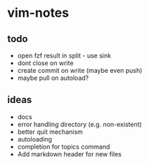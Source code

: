 # vim-notes
## todo
* open fzf result in split - use sink
* dont close on write
* create commit on write (maybe even push)
* maybe pull on autoload?

## ideas
* docs
* error handling directory (e.g. non-existent)
* better quit mechanism
* autoloading
* completion for topics command
* Add markdown header for new files
